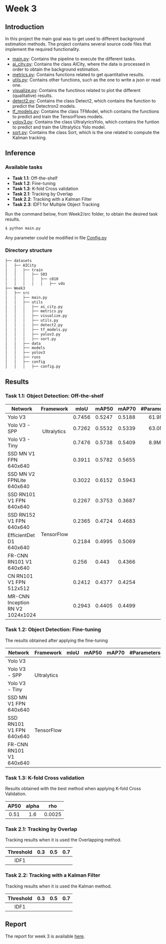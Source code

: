 # Week 3

## Introduction
In this project the main goal was to get used to different background estimation methods. The project contains several source code files that implement the required functionality.

* [main.py](https://github.com/mcv-m6-video/mcv-m6-2021-team3/tree/main/Week2/src/main.py): Contains the pipeline to execute the different tasks.
* [ai_city.py](https://github.com/mcv-m6-video/mcv-m6-2021-team3/tree/main/Week2/src/utils/ai_city.py): Contains the class AICity, where the data is processed in order to obtain the background estimation.
* [metrics.py](https://github.com/mcv-m6-video/mcv-m6-2021-team3/tree/main/Week2/src/utils/metrics.py): Contains functions related to get quantitative results.
* [utils.py](https://github.com/mcv-m6-video/mcv-m6-2021-team3/tree/main/Week2/src/utils/utils.py): Contains other functions, such as the one to write a json or read one.
* [visualize.py](https://github.com/mcv-m6-video/mcv-m6-2021-team3/tree/main/Week2/src/utils/visualize.py): Contains the functinos related to plot the different (qualitative) results.
* [detect2.py](https://github.com/mcv-m6-video/mcv-m6-2021-team3/tree/main/Week2/src/utils/detect2.py): Contains the class Detect2, which contains the function to predict the Detectron2 models.
* [tf_models.py](https://github.com/mcv-m6-video/mcv-m6-2021-team3/tree/main/Week2/src/utils/tf_models.py): Contains the class TFModel, which contains the functions to predict and train the TensorFlows models.
* [yolov3.py](https://github.com/mcv-m6-video/mcv-m6-2021-team3/tree/main/Week2/src/utils/yolov3.py): Contains the class UltralyricsYolo, which contains the funtion to predict and train the Ultralytics Yolo model. 
* [sort.py](https://github.com/mcv-m6-video/mcv-m6-2021-team3/tree/main/Week2/src/utils/sort.py): Contains the class Sort, which is the one related to compute the Kalman tracking.


## Inference
### Available tasks
* **Task 1.1**: Off-the-shelf
* **Task 1.2**: Fine-tuning
* **Task 1.3**: K-fold Cross validation
* **Task 2.1**: Tracking by Overlap
* **Task 2.2**: Tracking with a Kalman Filter
* **Task 2.3**: IDF1 for Multiple Object Tracking


Run the command below, from Week2/src folder, to obtain the desired task results.

```bash
$ python main.py 
```
Any parameter could be modified in file [Config.py](https://github.com/mcv-m6-video/mcv-m6-2021-team3/blob/main/Week2/src/config/config.py)

### Directory structure

```bash
├── datasets
│   ├── AICity
│   │   ├── train
│   │   │   ├── S03
│   │   │   │   ├── c010
│   │   │   │   │   ├── vdo
├── Week3
│   ├── src
│   │   ├── main.py
│   │   ├── utils
│   │   │   ├── ai_city.py
│   │   │   ├── metrics.py
│   │   │   ├── visualize.py
│   │   │   ├── utils.py
│   │   │   ├── detect2.py
│   │   │   ├── tf_models.py
│   │   │   ├── yolov3.py
│   │   │   ├── sort.py
│   │   ├── data
│   │   ├── models
│   │   ├── yolov3
│   │   ├── runs
│   │   ├── config
│   │   │   ├── config.py
```

## Results
### Task 1.1: Object Detection: Off-the-shelf

<table>
    <thead>
        <tr>
            <th>Network</th>
            <th>Framework</th>
            <th>mIoU</th>
            <th>mAP50</th>
            <th>mAP70</th>
            <th>#Parameters</th>
        </tr>
    </thead>
    <tbody>
        <tr>
            <td>Yolo V3</td>
            <td rowspan=3>&nbsp;Ultralytics</td>
            <td>0.7456</td>
            <td>0.5247</td>
            <td>0.5188</td>
            <td>&nbsp;&nbsp;&nbsp;&nbsp;&nbsp;&nbsp;61.9M</td>
        </tr>
        <tr>
            <td>Yolo V3 - SPP</td>
            <td>0.7262</td>
            <td>0.5532</td>
            <td>0.5339</td>
            <td>&nbsp;&nbsp;&nbsp;&nbsp;&nbsp;&nbsp;63.0M</td>
        </tr>
        <tr>
            <td>Yolo V3 - Tiny</td>
            <td>0.7476</td>
            <td>0.5738</td>
            <td>0.5409</td>
            <td>&nbsp;&nbsp;&nbsp;&nbsp;&nbsp;&nbsp;8.9M&</td>
        </tr>
        <tr>
            <td>SSD MN V1 FPN 640x640</td>
            <td rowspan=8>TensorFlow</td>
            <td>0.3911</td>
            <td>0.5782</td>
            <td>0.5655</td>
            <td></td>
        </tr>
        <tr>
            <td>SSD MN V2 FPNLite 640x640</td>
            <td>0.3022</td>
            <td>0.6152</td>
            <td>0.5943</td>
            <td></td>
        </tr>
        <tr>
            <td>SSD RN101 V1 FPN 640x640</td>
            <td>0.2267</td>
            <td>0.3753</td>
            <td>0.3687</td>
            <td></td>
        </tr>
        <tr>
            <td>SSD RN152 V1 FPN 640x640</td>
            <td>0.2365</td>
            <td>0.4724</td>
            <td>0.4683</td>
            <td></td>
        </tr>
        <tr>
            <td>EfficientDet D1 640x640</td>
            <td>0.2184</td>
            <td>0.4995</td>
            <td>0.5069</td>
            <td></td>
        </tr>
        <tr>
            <td>FR-CNN RN101 V1 640x640</td>
            <td>0.256</td>
            <td>0.443</td>
            <td>0.4366</td>
            <td></td>
        </tr>
        <tr>
            <td>CN RN101 V1 FPN 512x512</td>
            <td>0.2412</td>
            <td>0.4377</td>
            <td>0.4254</td>
            <td></td>
        </tr>
        <tr>
            <td>MR-CNN Inception RN V2 1024x1024</td>
            <td>0.2943</td>
            <td>0.4405</td>
            <td>0.4499</td>
            <td></td>
        </tr>
    </tbody>
</table>

### Task 1.2: Object Detection: Fine-tuning

The results obtained after applying the fine-tuning

<table>
    <thead>
        <tr>
            <th>Network</th>
            <th>Framework</th>
            <th>mIoU</th>
            <th>mAP50</th>
            <th>mAP70</th>
            <th>#Parameters</th>
        </tr>
    </thead>
    <tbody>
        <tr>
            <td>Yolo V3</td>
            <td rowspan=3>Ultralytics</td>
            <td></td>
            <td></td>
            <td></td>
            <td></td>
        </tr>
        <tr>
            <td>Yolo V3 - SPP</td>
            <td></td>
            <td></td>
            <td></td>
            <td></td>
        </tr>
        <tr>
            <td>Yolo V3 - Tiny</td>
            <td></td>
            <td></td>
            <td></td>
            <td></td>
        </tr>
        <tr>
            <td>SSD MN V1 FPN 640x640</td>
            <td rowspan=3>TensorFlow</td>
            <td></td>
            <td></td>
            <td></td>
            <td></td>
        </tr>
        <tr>
            <td>SSD RN101 V1 FPN 640x640</td>
            <td></td>
            <td></td>
            <td></td>
            <td></td>
        </tr>
        <tr>
            <td>FR-CNN RN101 V1 640x640</td>
            <td></td>
            <td></td>
            <td></td>
            <td></td>
        </tr>
    </tbody>
</table>


### Task 1.3: K-fold Cross validation

Results obtained with the best method when applying K-fold Cross Validation.

| AP50 | alpha | rho |
| :---: | :---: | :---: |
| 0.51 | 1.6 | 0.0025 | 

### Task 2.1: Tracking by Overlap

Tracking results when it is used the Overlapping method.

| Threshold | 0.3 | 0.5 | 0.7 |
| :---: | :---: | :---: | :---: |
| IDF1 |  |  |  | 


### Task 2.2: Tracking with a Kalman Filter

Tracking results when it is used the Kalman method.

| Threshold | 0.3 | 0.5 | 0.7 |
| :---: | :---: | :---: | :---: |
| IDF1 |  |  |  | 


## Report
The report for week 3 is available [here](https://docs.google.com/presentation/d/1M0Vw8quKhlRDudc1A5YYByKr7KclVOnSPspYGjmRxCo/edit?usp=sharing).

